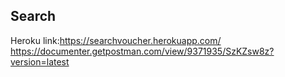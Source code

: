 ## Search
Heroku link:https://searchvoucher.herokuapp.com/
https://documenter.getpostman.com/view/9371935/SzKZsw8z?version=latest